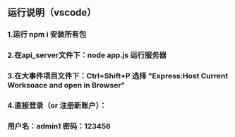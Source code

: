 
## 运行说明（vscode）
### 1.运行 npm i 安装所有包
### 2.在api_server文件下：node app.js 运行服务器
### 3.在大事件项目文件下：Ctrl+Shift+P 选择 "Express:Host Current Worksoace and open in Browser"
### 4.直接登录（or 注册新账户）：
###  用户名：admin1 密码：123456
